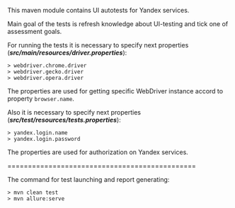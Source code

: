 This maven module contains UI autotests for Yandex services.

Main goal of the tests is refresh knowledge about UI-testing and tick one of assessment goals.

For running the tests it is necessary to specify next properties (***src/main/resources/driver.properties***):
    
    > webdriver.chrome.driver
    > webdriver.gecko.driver
    > webdriver.opera.driver

The properties are used for getting specific WebDriver instance accord to property `browser.name`.

Also it is necessary to specify next properties (***src/test/resources/tests.properties***):

    > yandex.login.name
    > yandex.login.password

The properties are used for authorization on Yandex services.

==============================================

The command for test launching and report generating:

    > mvn clean test
    > mvn allure:serve
 